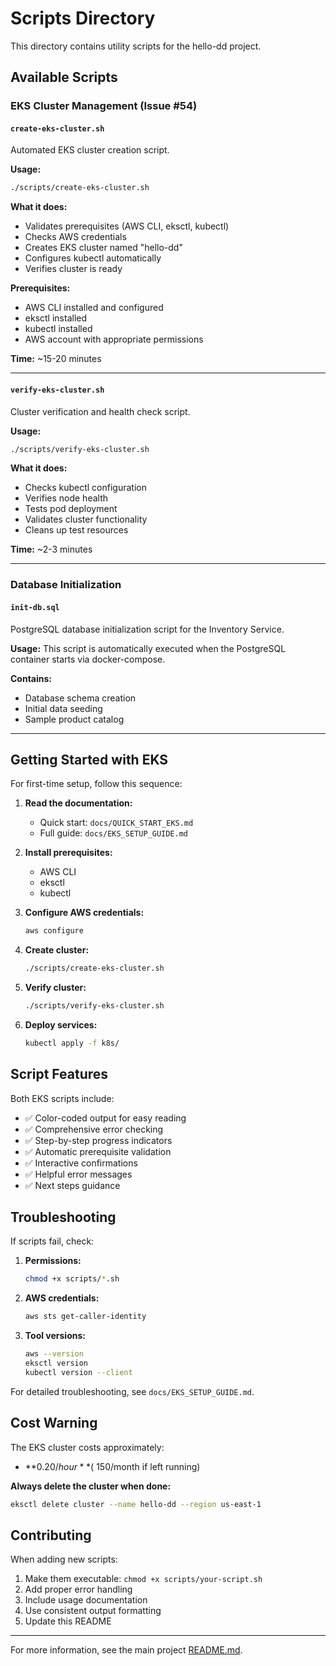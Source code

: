 # Scripts Directory

This directory contains utility scripts for the hello-dd project.

## Available Scripts

### EKS Cluster Management (Issue #54)

#### `create-eks-cluster.sh`
Automated EKS cluster creation script.

**Usage:**
```bash
./scripts/create-eks-cluster.sh
```

**What it does:**
- Validates prerequisites (AWS CLI, eksctl, kubectl)
- Checks AWS credentials
- Creates EKS cluster named "hello-dd"
- Configures kubectl automatically
- Verifies cluster is ready

**Prerequisites:**
- AWS CLI installed and configured
- eksctl installed
- kubectl installed
- AWS account with appropriate permissions

**Time:** ~15-20 minutes

---

#### `verify-eks-cluster.sh`
Cluster verification and health check script.

**Usage:**
```bash
./scripts/verify-eks-cluster.sh
```

**What it does:**
- Checks kubectl configuration
- Verifies node health
- Tests pod deployment
- Validates cluster functionality
- Cleans up test resources

**Time:** ~2-3 minutes

---

### Database Initialization

#### `init-db.sql`
PostgreSQL database initialization script for the Inventory Service.

**Usage:**
This script is automatically executed when the PostgreSQL container starts via docker-compose.

**Contains:**
- Database schema creation
- Initial data seeding
- Sample product catalog

---

## Getting Started with EKS

For first-time setup, follow this sequence:

1. **Read the documentation:**
   - Quick start: `docs/QUICK_START_EKS.md`
   - Full guide: `docs/EKS_SETUP_GUIDE.md`

2. **Install prerequisites:**
   - AWS CLI
   - eksctl
   - kubectl

3. **Configure AWS credentials:**
   ```bash
   aws configure
   ```

4. **Create cluster:**
   ```bash
   ./scripts/create-eks-cluster.sh
   ```

5. **Verify cluster:**
   ```bash
   ./scripts/verify-eks-cluster.sh
   ```

6. **Deploy services:**
   ```bash
   kubectl apply -f k8s/
   ```

## Script Features

Both EKS scripts include:
- ✅ Color-coded output for easy reading
- ✅ Comprehensive error checking
- ✅ Step-by-step progress indicators
- ✅ Automatic prerequisite validation
- ✅ Interactive confirmations
- ✅ Helpful error messages
- ✅ Next steps guidance

## Troubleshooting

If scripts fail, check:

1. **Permissions:**
   ```bash
   chmod +x scripts/*.sh
   ```

2. **AWS credentials:**
   ```bash
   aws sts get-caller-identity
   ```

3. **Tool versions:**
   ```bash
   aws --version
   eksctl version
   kubectl version --client
   ```

For detailed troubleshooting, see `docs/EKS_SETUP_GUIDE.md`.

## Cost Warning

The EKS cluster costs approximately:
- **$0.20/hour** (~$150/month if left running)

**Always delete the cluster when done:**
```bash
eksctl delete cluster --name hello-dd --region us-east-1
```

## Contributing

When adding new scripts:
1. Make them executable: `chmod +x scripts/your-script.sh`
2. Add proper error handling
3. Include usage documentation
4. Use consistent output formatting
5. Update this README

---

For more information, see the main project [README.md](../README.md).
